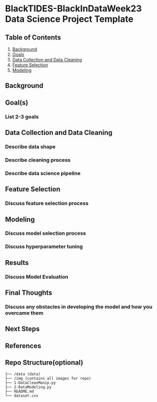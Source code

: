 # BlackTIDES-BlackInDataWeek23 Data Science Project Template

## Table of Contents
1. [Background](#background)
2. [Goals](#goals)
3. [Data Collection and Data Cleaning](#DataCollectionandDataCleaning)
4. [Feature Selection](#FeatureSelection)
5. [Modeling](#modeling)


<a name="background"/>

## Background

<a name="goals"/>

## Goal(s)
### List 2-3 goals

## Data Collection and Data Cleaning
### Describe data shape
### Describe cleaning process
### Describe data science pipeline 

<a name="FeatureSelection"/>

## Feature Selection
### Discuss feature selection process 

<a name="modeling"/>

## Modeling
### Discuss model selection process
### Discuss hyperparameter tuning 

## Results
### Discuss Model Evaluation


## Final Thoughts
### Discuss any obstacles in developing the model and how you overcame them

## Next Steps

## References

## Repo Structure(optional)
```
├── /data (data)
├── /img (contains all images for repo)
├── 1-DataCleanManip.py
├── 2-DataModeling.py
├── README.md
└── dataset.csv


